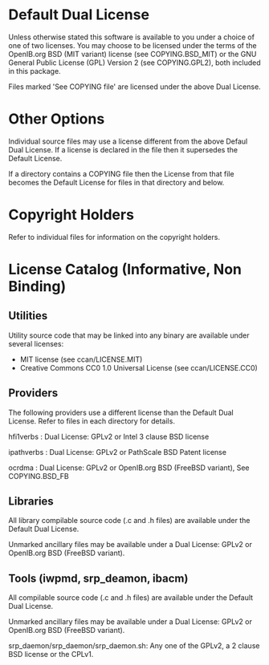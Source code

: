 # Default Dual License

Unless otherwise stated this software is available to you under a choice of
one of two licenses.  You may choose to be licensed under the terms of the
OpenIB.org BSD (MIT variant) license (see COPYING.BSD_MIT) or the GNU General
Public License (GPL) Version 2 (see COPYING.GPL2), both included in this
package.

Files marked 'See COPYING file' are licensed under the above Dual License.

# Other Options

Individual source files may use a license different from the above Defaul Dual
License. If a license is declared in the file then it supersedes the Default
License.

If a directory contains a COPYING file then the License from that file becomes
the Default License for files in that directory and below.

# Copyright Holders

Refer to individual files for information on the copyright holders.

# License Catalog (Informative, Non Binding)

## Utilities

Utility source code that may be linked into any binary are available under
several licenses:

   - MIT license (see ccan/LICENSE.MIT)
   - Creative Commons CC0 1.0 Universal License (see ccan/LICENSE.CC0)

## Providers

The following providers use a different license than the Default Dual
License. Refer to files in each directory for details.

hfi1verbs
: Dual License: GPLv2 or Intel 3 clause BSD license

ipathverbs
: Dual License: GPLv2 or PathScale BSD Patent license

ocrdma
: Dual License: GPLv2 or OpenIB.org BSD (FreeBSD variant), See COPYING.BSD_FB

## Libraries

All library compilable source code (.c and .h files) are available under the
Default Dual License.

Unmarked ancillary files may be available under a Dual License: GPLv2 or
OpenIB.org BSD (FreeBSD variant).

## Tools (iwpmd, srp_deamon, ibacm)

All compilable source code (.c and .h files) are available under the Default
Dual License.

Unmarked ancillary files may be available under a Dual License: GPLv2 or
OpenIB.org BSD (FreeBSD variant).

srp_daemon/srp_daemon/srp_daemon.sh: Any one of the GPLv2, a 2 clause BSD
license or the CPLv1.
